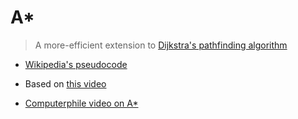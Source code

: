 # A*

> A more-efficient extension to [Dijkstra's pathfinding algorithm](https://en.wikipedia.org/wiki/Dijkstra%27s_algorithm)

- [Wikipedia's pseudocode](./pseudocode.pas)

- Based on [this video](https://www.youtube.com/watch?v=aKYlikFAV4k)

- [Computerphile video on A*](https://www.youtube.com/watch?v=ySN5Wnu88nE)
